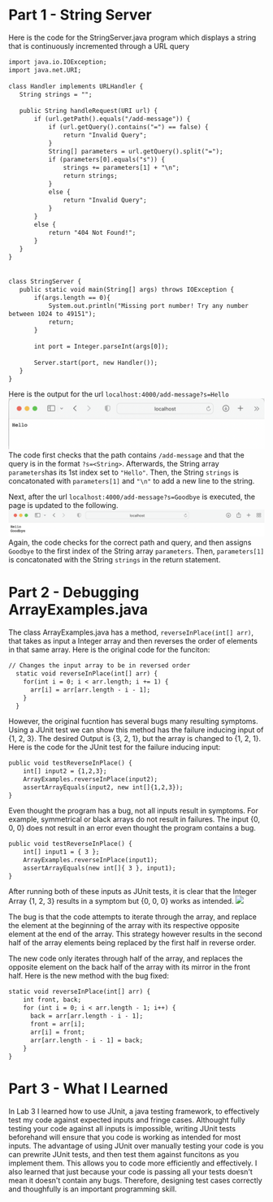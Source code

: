 # Part 1 - String Server
  Here is the code for the StringServer.java program which displays a string that is continuously incremented through a URL query
  
 ``` 
import java.io.IOException;
import java.net.URI;

class Handler implements URLHandler {
    String strings = "";

    public String handleRequest(URI url) {
        if (url.getPath().equals("/add-message")) {
            if (url.getQuery().contains("=") == false) {
                return "Invalid Query";
            }
            String[] parameters = url.getQuery().split("=");
            if (parameters[0].equals("s")) {
                strings += parameters[1] + "\n";
                return strings;
            }
            else {
                return "Invalid Query";
            }
        }
        else { 
            return "404 Not Found!";
        }
    }
}


class StringServer {
    public static void main(String[] args) throws IOException {
        if(args.length == 0){
            System.out.println("Missing port number! Try any number between 1024 to 49151");
            return;
        }

        int port = Integer.parseInt(args[0]);

        Server.start(port, new Handler());
    }
}
```

Here is the output for the url `localhost:4000/add-message?s=Hello`
![](images/StringServerHello.png)
The code first checks that the path contains `/add-message` and that the query is in the format `?s=<String>`. Afterwards, the String array
`parameters`has its 1st index set to `"Hello"`. Then, the String `strings` is concatonated with `parameters[1]` and `"\n"` to add a new line to the string.

Next, after the url `localhost:4000/add-message?s=Goodbye` is executed, the page is updated to the following.
![](images/StringServerGoodbye.png)
Again, the code checks for the correct path and query, and then assigns `Goodbye` to the first index of the String array `parameters`. Then, 
`parameters[1]` is concatonated with the String `strings` in the return statement. 

# Part 2 - Debugging ArrayExamples.java

The class ArrayExamples.java has a method, `reverseInPlace(int[] arr)`, that takes as input a Integer array and then reverses the order of elements in that same array. Here is the original code for the funciton:
```
// Changes the input array to be in reversed order
  static void reverseInPlace(int[] arr) {
    for(int i = 0; i < arr.length; i += 1) {
      arr[i] = arr[arr.length - i - 1];
    }
  }
  ```
  

However, the original fucntion has several bugs many resulting symptoms. Using a JUnit test we can show this method has the failure inducing input of
{1, 2, 3}. The desired Output is {3, 2, 1}, but the array is changed to {1, 2, 1}. Here is the code for the JUnit test for the failure inducing input:
```
public void testReverseInPlace() {
    int[] input2 = {1,2,3};
    ArrayExamples.reverseInPlace(input2);
    assertArrayEquals(input2, new int[]{1,2,3});
}
  ```
Even thought the program has a bug, not all inputs result in symptoms. For example, symmetrical or black arrays do not result in failures. The input
{0, 0, 0} does not result in an error even thought the program contains a bug.
```
public void testReverseInPlace() {
    int[] input1 = { 3 };
    ArrayExamples.reverseInPlace(input1);
    assertArrayEquals(new int[]{ 3 }, input1);
}
  ```
After running both of these inputs as JUnit tests, it is clear that the Integer Array {1, 2, 3} results in a symptom but {0, 0, 0} works as intended.
![](images/ArrayExamplesFailure)

The bug  is that the code attempts to iterate through the array, and replace the element at the beginning of the array with its respective
opposite element at the end of the array. This strategy however results in the second half of the array elements being replaced by the first half
in reverse order.

The new code only iterates through half of the array, and replaces the opposite element on the back half of the array with its mirror in the
front half. Here is the new method with the bug fixed:
```
static void reverseInPlace(int[] arr) {
    int front, back;
    for (int i = 0; i < arr.length - 1; i++) {
      back = arr[arr.length - i - 1];
      front = arr[i];
      arr[i] = front;
      arr[arr.length - i - 1] = back;
    }
}
```

# Part 3 - What I Learned

In Lab 3 I learned how to use JUnit, a java testing framework, to effectively test my code against expected inputs and fringe cases. Althought fully
testing your code against all inputs is impossible, writing JUnit tests beforehand will ensure that you code is working as intended for most inputs.
The advantage of using JUnit over manually testing your code is you can prewrite JUnit tests, and then test them against funcitons as you implement
them. This allows you to code more efficiently and effectively. I also learned that just because your code is passing all your tests doesn't mean
it doesn't contain any bugs. Therefore, designing test cases correctly and thoughfully is an important programming skill.
